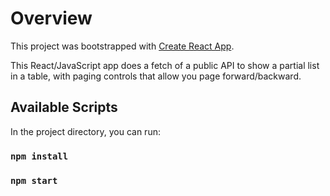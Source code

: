 # Overview

This project was bootstrapped with [Create React App](https://github.com/facebook/create-react-app).

This React/JavaScript app does a fetch of a public API to show a partial list in a table, with paging controls that allow you page forward/backward.

## Available Scripts

In the project directory, you can run:

### `npm install`
### `npm start`
